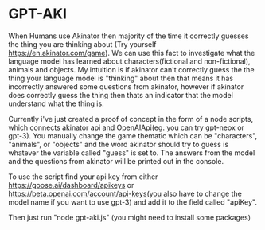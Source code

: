 # GPT-AKI

When Humans use Akinator then majority of the time it correctly guesses the thing you are thinking about (Try yourself https://en.akinator.com/game). We can use this fact to investigate what the language model has learned about characters(fictional and non-fictional), animals and objects. My intuition is if akinator can't correctly guess the the thing your language model is "thinking" about then that means it has incorrectly answered some questions from akinator, however if akinator does correctly guess the thing then thats an indicator that the model understand what the thing is.

Currently i've just created a proof of concept in the form of a node scripts, which connects akinator api and OpenAIApi(eg. you can try gpt-neox or gpt-3). You manually change the game thematic which can be "characters", "animals", or "objects" and the word akinator should try to guess is whatever the variable called "guess" is set to. The answers from the model and the questions from akinator will be printed out in the console.

To use the script find your api key from either https://goose.ai/dashboard/apikeys or https://beta.openai.com/account/api-keys(you also have to change the model name if you want to use gpt-3) and add it to the field called "apiKey".

Then just run "node gpt-aki.js" (you might need to install some packages)
